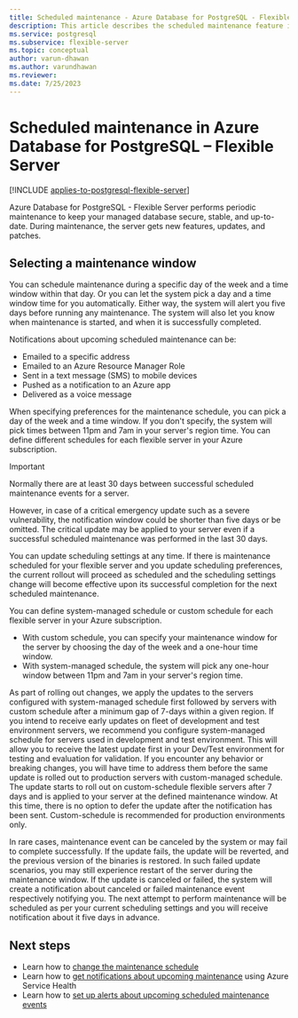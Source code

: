 ```yaml
---
title: Scheduled maintenance - Azure Database for PostgreSQL - Flexible Server
description: This article describes the scheduled maintenance feature in Azure Database for PostgreSQL - Flexible Server.
ms.service: postgresql
ms.subservice: flexible-server
ms.topic: conceptual
author: varun-dhawan
ms.author: varundhawan
ms.reviewer: 
ms.date: 7/25/2023
---
```


# Scheduled maintenance in Azure Database for PostgreSQL – Flexible Server

[!INCLUDE [applies-to-postgresql-flexible-server](../includes/applies-to-postgresql-flexible-server.md)]
 
Azure Database for PostgreSQL - Flexible Server performs periodic maintenance to keep your managed database secure, stable, and up-to-date. During maintenance, the server gets new features, updates, and patches.
 
## Selecting a maintenance window
 
You can schedule maintenance during a specific day of the week and a time window within that day. Or you can let the system pick a day and a time window time for you automatically. Either way, the system will alert you five days before running any maintenance. The system will also let you know when maintenance is started, and when it is successfully completed.
 
Notifications about upcoming scheduled maintenance can be:
 
* Emailed to a specific address
* Emailed to an Azure Resource Manager Role
* Sent in a text message (SMS) to mobile devices
* Pushed as a notification to an Azure app
* Delivered as a voice message
 
When specifying preferences for the maintenance schedule, you can pick a day of the week and a time window. If you don't specify, the system will pick times between 11pm and 7am in your server's region time. You can define different schedules for each flexible server in your Azure subscription. 
 
> [!IMPORTANT]
> Normally there are at least 30 days between successful scheduled maintenance events for a server.
>
> However, in case of a critical emergency update such as a severe vulnerability, the notification window could be shorter than five days or be omitted. The critical update may be applied to your server even if a successful scheduled maintenance was performed in the last 30 days.

You can update scheduling settings at any time. If there is maintenance scheduled for your flexible server and you update scheduling preferences, the current rollout will proceed as scheduled and the scheduling settings change will become effective upon its successful completion for the next scheduled maintenance.

You can define system-managed schedule or custom schedule for each flexible server in your Azure subscription.  
* With custom schedule, you can specify your maintenance window for the server by choosing the day of the week and a one-hour time window.  
* With system-managed schedule, the system will pick any one-hour window between 11pm and 7am in your server's region time.  

As part of rolling out changes, we apply the updates to the servers configured with system-managed schedule first followed by servers with custom schedule after a minimum gap of 7-days within a given region. If you intend to receive early updates on fleet of development and test environment servers, we recommend you configure system-managed schedule for servers used in development and test environment. This will allow you to receive the latest update first in your Dev/Test environment for testing and evaluation for validation. If you encounter any behavior or breaking changes, you will have time to address them before the same update is rolled out to production servers with custom-managed schedule. The update starts to roll out on custom-schedule flexible servers after 7 days and is applied to your server at the defined maintenance window. At this time, there is no option to defer the update after the notification has been sent. Custom-schedule is recommended for production environments only. 

In rare cases, maintenance event can be canceled by the system or may fail to complete successfully. If the update fails, the update will be reverted, and the previous version of the binaries is restored. In such failed update scenarios, you may still experience restart of the server during the maintenance window. If the update is canceled or failed, the system will create a notification about canceled or failed maintenance event respectively notifying you. The next attempt to perform maintenance will be scheduled as per your current scheduling settings and you will receive notification about it five days in advance. 

 
## Next steps
 
* Learn how to [change the maintenance schedule](how-to-maintenance-portal.md)
* Learn how to [get notifications about upcoming maintenance](../../service-health/service-notifications.md) using Azure Service Health
* Learn how to [set up alerts about upcoming scheduled maintenance events](../../service-health/resource-health-alert-monitor-guide.md)
